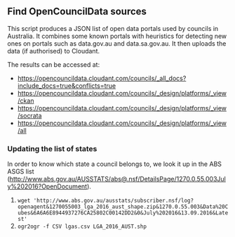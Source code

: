 ## Find OpenCouncilData sources

This script produces a JSON list of open data portals used by councils in Australia. It combines some known portals with heuristics for detecting new ones on portals such as data.gov.au and data.sa.gov.au. It then uploads the data (if authorised) to Cloudant.

The results can be accessed at:

* https://opencouncildata.cloudant.com/councils/_all_docs?include_docs=true&conflicts=true
* https://opencouncildata.cloudant.com/councils/_design/platforms/_view/ckan
* https://opencouncildata.cloudant.com/councils/_design/platforms/_view/socrata
* https://opencouncildata.cloudant.com/councils/_design/platforms/_view/all


### Updating the list of states

In order to know which state a council belongs to, we look it up in the ABS ASGS list (http://www.abs.gov.au/AUSSTATS/abs@.nsf/DetailsPage/1270.0.55.003July%202016?OpenDocument).

1. `wget 'http://www.abs.gov.au/ausstats/subscriber.nsf/log?openagent&1270055003_lga_2016_aust_shape.zip&1270.0.55.003&Data%20Cubes&6A6A6E8944937276CA25802C00142DD2&0&July%202016&13.09.2016&Latest'`
2. `ogr2ogr -f CSV lgas.csv LGA_2016_AUST.shp`
